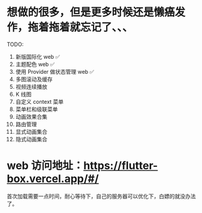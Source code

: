 # 想做的很多，但是更多时候还是懒癌发作，拖着拖着就忘记了、、、

TODO:
1. 新版国际化 web ✅
2. 主题配色 web ✅
3. 使用 Provider 做状态管理 web ✅
4. 多图滚动及缓存
5. 视频连续播放
6. K 线图
7. 自定义 context 菜单
8. 菜单栏和级联菜单
9. 动画效果合集
10. 路由管理
11. 显式动画集合
12. 隐式动画集合

# web 访问地址：https://flutter-box.vercel.app/#/

首次加载需要一点时间，耐心等待下，自己的服务器可以优化下，白嫖的就没办法了。